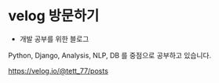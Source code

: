 # velog 방문하기

* 개발 공부를 위한 블로그

Python, Django, Analysis, NLP, DB 를 중점으로 공부하고 있습니다.

https://velog.io/@tett_77/posts